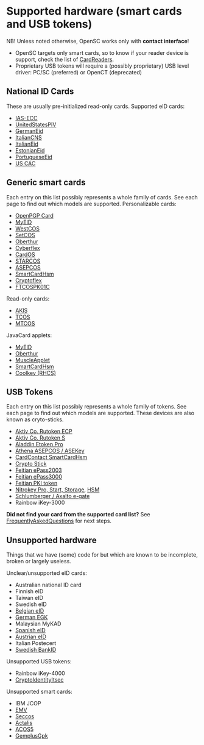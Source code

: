 # Supported hardware (smart cards and USB tokens)

NB! Unless noted otherwise, OpenSC works only with **contact interface**!

* OpenSC targets only smart cards, so to know if your reader device is support, check the list of [CardReaders](Smart-card-readers-(Linux-and-Mac-OS-X)).
* Proprietary USB tokens will require a (possibly proprietary) USB level driver: PC/SC (preferred) or OpenCT (deprecated)

## National ID Cards

These are usually pre-initialized read-only cards.
Supported eID cards:

* [IAS-ECC](IAS-ECC)
* [UnitedStatesPIV](US-PIV)
* [GermanEid](German-ID-Cards)
* [ItalianCNS](Italian-CNS-and-CIE)
* [ItalianEid](Italian-Infocamere)
* [EstonianEid](Estonian-eID-(EstEID))
* [PortugueseEid](Portuguese-eID)
* [US CAC](US-CAC)

## Generic smart cards

Each entry on this list possibly represents a whole family of cards. See each page to find out which models are supported.
Personalizable cards:

* [OpenPGP Card](OpenPGP-card)
* [MyEID](Aventra-MyEID-PKI-card)
* [WestCOS](WestCOS)
* [SetCOS](Setcos-driver)
* [Oberthur](Oberthur-AuthentIC-applet-v2.2)
* [Cyberflex](Schlumberger-Axalto-Cyberflex)
* [CardOS](Siemens-CardOS-M4)
* [STARCOS](STARCOS-cards)
* [ASEPCOS](Athena-ASEPCOS-ASEKey)
* [SmartCardHsm](SmartCardHSM)
* [Cryptoflex](Schlumberger-Axalto-Cryptoflex)
* [FTCOSPK01C](Feitian-PKI-card)

Read-only cards:

* [AKIS](AKiS-cards)
* [TCOS](TCOS-based-preformatted-cards)
* [MTCOS](MaskTech-cards)

JavaCard applets:

* [MyEID](Aventra-MyEID-PKI-card)
* [Oberthur](Oberthur-AuthentIC-applet-v2.2)
* [MuscleApplet](Muscle-applet)
* [SmartCardHsm](SmartCardHSM)
* [Coolkey (RHCS)](Coolkey)

## USB Tokens

Each entry on this list possibly represents a whole family of tokens. See each page to find out which models are supported. These devices are also known as cryto-sticks.

* [Aktiv Co. Rutoken ECP](Aktiv-Co.-Rutoken-ECP)
* [Aktiv Co. Rutoken S](Aktiv-Co.-Rutoken-S)
* [Aladdin Etoken Pro](Aladdin-eToken-PRO)
* [Athena ASEPCOS / ASEKey](Athena-ASEPCOS-ASEKey)
* [CardContact SmartCardHsm](SmartCardHSM)
* [Crypto Stick](OpenPGP-card)
* [Feitian ePass2003](Feitian-ePass2003)
* [Feitian ePass3000](Feitian-ePass3000)
* [Feitian PKI token](Feitian-ePass-PKI-token)
* [Nitrokey Pro, Start, Storage](OpenPGP-card), [HSM](SmartCardHSM)
* [Schlumberger / Axalto e-gate](Schlumberger-Axalto-Gemalto-e-gate)
* Rainbow iKey-3000

**Did not find your card from the supported card list?** See [FrequentlyAskedQuestions](Frequently-Asked-Questions) for next steps.

## Unsupported hardware

Things that we have (some) code for but which are known to be incomplete, broken or largely useless.

Unclear/unsupported eID cards:

* Australian national ID card
* Finnish eID
* Taiwan eID
* Swedish eID
* [Belgian eID](Belgian-Belpic)
* [German EGK](German-eHBA,-eGK)
* Malaysian MyKAD
* [Spanish eID](Spanish-Ceres-DNIe)
* [Austrian eID](Austrian-"Bürgerkarte")
* Italian Postecert
* [Swedish BankID](Swedish-BankID)

Unsupported USB tokens:

* Rainbow iKey-4000
* [CryptoIdentityItsec](Eutron-CryptoIdentity-ITSEC-I-ITSEC-P)

Unsupported smart cards:

* IBM JCOP
* [EMV](EMV-(Europay,-Mastercard,-VISA))
* [Seccos](Seccos)
* [Actalis](Italian-signature-card-Actalis)
* [ACOS5](ACOS5)
* [GemplusGpk](Gemplus-GPK-16k)
